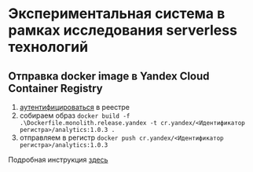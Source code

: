 # Экспериментальная система в рамках исследования serverless технологий

## Отправка docker image в Yandex Cloud Container Registry

1. [аутентифицироваться](https://yandex.cloud/ru/docs/container-registry/operations/authentication) в реестре
2. собираем образ `docker build -f .\Dockerfile.monolith.release.yandex -t cr.yandex/<Идентификатор регистра>/analytics:1.0.3 .`
3. отправляем в регистр `docker push cr.yandex/<Идентификатор регистра>/analytics:1.0.3`

Подробная инструкция [здесь](https://yandex.cloud/ru/docs/container-registry/operations/docker-image/docker-image-push)
